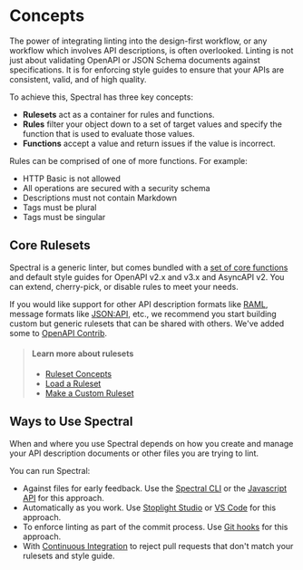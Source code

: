 # Concepts

The power of integrating linting into the design-first workflow, or any workflow which involves API descriptions, is often overlooked. Linting is not just about validating OpenAPI or JSON Schema documents against specifications. It is for enforcing style guides to ensure that your APIs are consistent, valid, and of high quality.

To achieve this, Spectral has three key concepts:

- **Rulesets** act as a container for rules and functions. 
- **Rules** filter your object down to a set of target values and specify the function that is used to evaluate those values.
- **Functions** accept a value and return issues if the value is incorrect.

Rules can be comprised of one of more functions. For example:

- HTTP Basic is not allowed
- All operations are secured with a security schema
- Descriptions must not contain Markdown
- Tags must be plural
- Tags must be singular

## Core Rulesets

Spectral is a generic linter, but comes bundled with a [set of core functions](../reference/functions.md) and default style guides for OpenAPI v2.x and v3.x and AsyncAPI v2. You can extend, cherry-pick, or disable rules to meet your needs. 

If you would like support for other API description formats like [RAML](https://raml.org/), message formats like [JSON:API](https://jsonapi.org/), etc., we recommend you start building custom but generic rulesets that can be shared with others. We've added some to [OpenAPI Contrib](https://github.com/openapi-contrib/style-guides/).

<!-- theme: info--> 
> #### Learn more about rulesets
  > - [Ruleset Concepts](../guides/3-rulesets.md) 
  > - [Load a Ruleset](./3-load-ruleset.md)
  > - [Make a Custom Ruleset](../guides/4-custom-rulesets.md)

## Ways to Use Spectral

When and where you use Spectral depends on how you create and manage your API description documents or other files you are trying to lint.

You can run Spectral:

- Against files for early feedback. Use the [Spectral CLI](../guides/2-cli.md) or the [Javascript API](../guides/3a-javascript.md) for this approach.
- Automatically as you work. Use [Stoplight Studio](https://stoplight.io/studio/?utm_source=github&utm_medium=spectral&utm_campaign=docs) or [VS Code](https://github.com/stoplightio/vscode-spectral?utm_source=github&utm_medium=spectral&utm_campaign=docs) for this approach.
- To enforce linting as part of the commit process. Use [Git hooks](../guides/1-workflows.md) for this approach.
- With [Continuous Integration](../guides/8-continuous-integration.md) to reject pull requests that don't match your rulesets and style guide.







